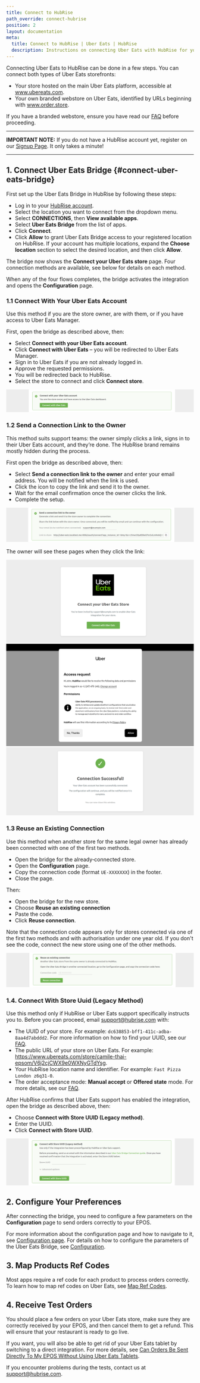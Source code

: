 ```yaml
---
title: Connect to HubRise
path_override: connect-hubrise
position: 2
layout: documentation
meta:
  title: Connect to HubRise | Uber Eats | HubRise
  description: Instructions on connecting Uber Eats with HubRise for your EPOS to work with other apps as a cohesive whole. Connect apps and synchronise your data.
---
```


Connecting Uber Eats to HubRise can be done in a few steps. You can connect both types of Uber Eats storefronts:

- Your store hosted on the main Uber Eats platform, accessible at www.ubereats.com.
- Your own branded webstore on Uber Eats, identified by URLs beginning with www.order.store.

If you have a branded webstore, ensure you have read our [FAQ](/apps/uber-eats/faqs/connect-webstore) before proceeding.

---

**IMPORTANT NOTE:** If you do not have a HubRise account yet, register on our [Signup Page](https://manager.hubrise.com/signup). It only takes a minute!

---

## 1. Connect Uber Eats Bridge {#connect-uber-eats-bridge}

First set up the Uber Eats Bridge in HubRise by following these steps:

- Log in to your [HubRise account](https://manager.hubrise.com).
- Select the location you want to connect from the dropdown menu.
- Select **CONNECTIONS**, then **View available apps**.
- Select **Uber Eats Bridge** from the list of apps.
- Click **Connect**.
- Click **Allow** to grant Uber Eats Bridge access to your registered location on HubRise. If your account has multiple locations, expand the **Choose location** section to select the desired location, and then click **Allow**.

The bridge now shows the **Connect your Uber Eats store** page. Four connection methods are available, see below for details on each method.

When any of the four flows completes, the bridge activates the integration and opens the **Configuration** page.

### 1.1 Connect With Your Uber Eats Account

Use this method if you are the store owner, are with them, or if you have access to Uber Eats Manager.

First, open the bridge as described above, then:

- Select **Connect with your Uber Eats account**.
- Click **Connect with Uber Eats** – you will be redirected to Uber Eats Manager.
- Sign in to Uber Eats if you are not already logged in.
- Approve the requested permissions.
- You will be redirected back to HubRise.
- Select the store to connect and click **Connect store**.

![Connect with your account](./images/030-connect-with-uber-eats-account.png)

### 1.2 Send a Connection Link to the Owner

This method suits support teams: the owner simply clicks a link, signs in to their Uber Eats account, and they’re done. The HubRise brand remains mostly hidden during the process.

First open the bridge as described above, then:

- Select **Send a connection link to the owner** and enter your email address. You will be notified when the link is used.
- Click the icon to copy the link and send it to the owner.
- Wait for the email confirmation once the owner clicks the link.
- Complete the setup.

![Send a connection link to the owner](./images/031-connect-with-connection-link.png)

The owner will see these pages when they click the link:

![Owner – Connect](./images/034-connection-link-page-1.png)
![Owner – Authorise](./images/035-connection-link-page-2.png)
![Owner – Success](./images/036-connection-link-page-3.png)

### 1.3 Reuse an Existing Connection

Use this method when another store for the same legal owner has already been connected with one of the first two methods.

- Open the bridge for the already‑connected store.
- Open the **Configuration** page.
- Copy the connection code (format `UE-XXXXXXX`) in the footer.
- Close the page.

Then:

- Open the bridge for the new store.
- Choose **Reuse an existing connection**
- Paste the code.
- Click **Reuse connection**.

Note that the connection code appears only for stores connected via one of the first two methods and with authorisation under one year old. If you don't see the code, connect the new store using one of the other methods.

![Reuse an existing connection](./images/032-connect-reuse-connection-code.png)

### 1.4. Connect With Store Uuid (Legacy Method)

Use this method only if HubRise or Uber Eats support specifically instructs you to. Before you can proceed, email support@hubrise.com with:

- The UUID of your store. For example: `dc638853-bff1-411c-adba-8aa4d7abddd2`. For more information on how to find your UUID, see our [FAQ](/apps/uber-eats/faqs/find-uber-eats-uuid).
- The public URL of your store on Uber Eats. For example: https://www.ubereats.com/store/camile-thai-epsom/V6j2cjCWX9e0WXNyGTdYsg.
- Your HubRise location name and identifier. For example: `Fast Pizza London z6q31-0`.
- The order acceptance mode: **Manual accept** or **Offered state** mode. For more details, see our [FAQ](/apps/uber-eats/faqs/send-orders-to-epos-without-tablet).

After HubRise confirms that Uber Eats support has enabled the integration, open the bridge as described above, then:

- Choose **Connect with Store UUID (Legacy method)**.
- Enter the UUID.
- Click **Connect with Store UUID**.

![Legacy Store UUID method](./images/033-connect-store-uuid.png)

## 2. Configure Your Preferences

After connecting the bridge, you need to configure a few parameters on the **Configuration** page to send orders correctly to your EPOS.

For more information about the configuration page and how to navigate to it, see [Configuration page](/apps/uber-eats/user-interface#configuration). For details on how to configure the parameters of the Uber Eats Bridge, see [Configuration](/apps/uber-eats/configuration).

## 3. Map Products Ref Codes

Most apps require a ref code for each product to process orders correctly. To learn how to map ref codes on Uber Eats, see [Map Ref Codes](/apps/uber-eats/map-ref-codes).

## 4. Receive Test Orders

You should place a few orders on your Uber Eats store, make sure they are correctly received by your EPOS, and then cancel them to get a refund. This will ensure that your restaurant is ready to go live.

If you want, you will also be able to get rid of your Uber Eats tablet by switching to a direct integration.
For more details, see [Can Orders Be Sent Directly To My EPOS Without Using Uber Eats Tablets](/apps/uber-eats/faqs/send-orders-to-epos-without-tablet).

If you encounter problems during the tests, contact us at support@hubrise.com.
